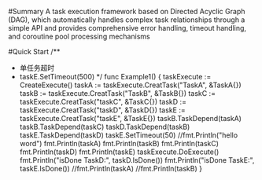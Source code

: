 #Summary
A task execution framework based on Directed Acyclic Graph (DAG), which automatically handles complex 
task relationships through a simple API and provides comprehensive error handling, timeout handling, 
and coroutine pool processing mechanisms


#Quick Start
/**
* 单任务超时
* taskE.SetTimeout(500)
 */
func Example1() {
	taskExecute := CreateExecute()
	taskA := taskExecute.CreatTask("TaskA", &TaskA{})
	taskB := taskExecute.CreatTask("TaskB", &TaskB{})
	taskC := taskExecute.CreatTask("taskC", &TaskC{})
	taskD := taskExecute.CreatTask("taskD", &TaskD{})
	taskE := taskExecute.CreatTask("taskE", &TaskE{})
	taskB.TaskDepend(taskA)
	taskB.TaskDepend(taskC)
	taskD.TaskDepend(taskB)
	taskE.TaskDepend(taskD)
	taskE.SetTimeout(50)
	//fmt.Println("hello word")
	fmt.Println(taskA)
	fmt.Println(taskB)
	fmt.Println(taskC)
	fmt.Println(taskD)
	fmt.Println(taskE)
	taskExecute.DoExecute()
	fmt.Println("isDone TaskD:", taskD.IsDone())
	fmt.Println("isDone TaskE:", taskE.IsDone())
	//fmt.Println(taskA)
	//fmt.Println(taskB)
}

